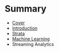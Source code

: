 # Summary

* [Cover](README.md)
* [Introduction](documentation/Introduction.md)
* [Strata](documentation/documentation/Strata.md)
* [Machine Learning](documentation/MachineLearning.md)
* Streaming Analytics

